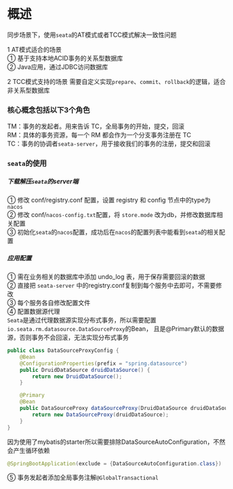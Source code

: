 # 概述
同步场景下，使用```seata```的AT模式或者TCC模式解决一致性问题  

1 AT模式适合的场景  
① 基于支持本地ACID事务的关系型数据库  
② Java应用，通过JDBC访问数据库  

2 TCC模式支持的场景
需要自定义实现```prepare```、```commit```、```rollback```的逻辑，适合非关系型数据库  

### 核心概念包括以下3个角色
TM：事务的发起者。用来告诉 TC，全局事务的开始，提交，回滚  
RM：具体的事务资源，每一个 RM 都会作为一个分支事务注册在 TC  
TC：事务的协调者```seata-server```，用于接收我们的事务的注册，提交和回滚

### ```seata```的使用
##### 下载解压```seata```的server端  
① 修改 conf/registry.conf 配置，设置 registry 和 config 节点中的type为```nacos```  
② 修改 conf/```nacos-config.txt```配置，将 ```store.mode``` 改为db，并修改数据库相关配置  
③ 初始化```seata```的```nacos```配置，成功后在```nacos```的配置列表中能看到```seata```的相关配置

##### 应用配置
① 需在业务相关的数据库中添加 undo_log 表，用于保存需要回滚的数据  
② 直接把 ```seata-server``` 中的registry.conf复制到每个服务中去即可，不需要修改  
③ 每个服务各自修改配置文件  
④ 配置数据源代理  
```Seata```是通过代理数据源实现分布式事务，所以需要配置```io.seata.rm.datasource.DataSourceProxy```的Bean，
且是@Primary默认的数据源，否则事务不会回滚，无法实现分布式事务
```java
public class DataSourceProxyConfig {
    @Bean
    @ConfigurationProperties(prefix = "spring.datasource")
    public DruidDataSource druidDataSource() {
        return new DruidDataSource();
    }

    @Primary
    @Bean
    public DataSourceProxy dataSourceProxy(DruidDataSource druidDataSource) {
        return new DataSourceProxy(druidDataSource);
    }
}
```
因为使用了mybatis的starter所以需要排除DataSourceAutoConfiguration，不然会产生循环依赖  
```java
@SpringBootApplication(exclude = {DataSourceAutoConfiguration.class})
```
⑤ 事务发起者添加全局事务注解````@GlobalTransactional````  



